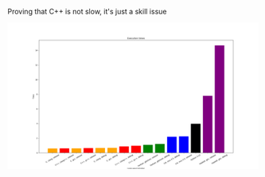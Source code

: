 Proving that C++ is not slow, it's just a skill issue

![Bar chart with executions times](benchmark.png "Execution times")